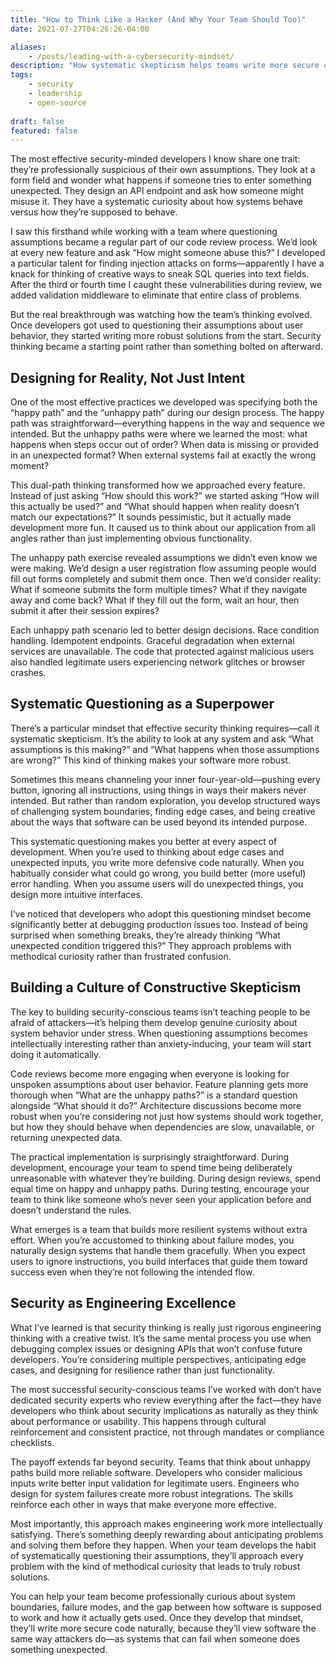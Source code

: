 ```yaml
---
title: "How to Think Like a Hacker (And Why Your Team Should Too)"
date: 2021-07-27T04:26:26-04:00

aliases:
    - /posts/leading-with-a-cybersecurity-mindset/
description: "How systematic skepticism helps teams write more secure code. Real strategies for building security-conscious engineering culture through questioning assumptions."
tags:
    - security
    - leadership
    - open-source
 
draft: false
featured: false
---
```


The most effective security-minded developers I know share one trait: they’re professionally suspicious of their own assumptions. They look at a form field and wonder what happens if someone tries to enter something unexpected. They design an API endpoint and ask how someone might misuse it. They have a systematic curiosity about how systems behave versus how they’re supposed to behave.

I saw this firsthand while working with a team where questioning assumptions became a regular part of our code review process. We’d look at every new feature and ask “How might someone abuse this?” I developed a particular talent for finding injection attacks on forms—apparently I have a knack for thinking of creative ways to sneak SQL queries into text fields. After the third or fourth time I caught these vulnerabilities during review, we added validation middleware to eliminate that entire class of problems.

But the real breakthrough was watching how the team’s thinking evolved. Once developers got used to questioning their assumptions about user behavior, they started writing more robust solutions from the start. Security thinking became a starting point rather than something bolted on afterward.

## Designing for Reality, Not Just Intent

One of the most effective practices we developed was specifying both the “happy path” and the “unhappy path” during our design process. The happy path was straightforward—everything happens in the way and sequence we intended. But the unhappy paths were where we learned the most: what happens when steps occur out of order? When data is missing or provided in an unexpected format? When external systems fail at exactly the wrong moment?

This dual-path thinking transformed how we approached every feature. Instead of just asking “How should this work?” we started asking “How will this actually be used?” and “What should happen when reality doesn’t match our expectations?” It sounds pessimistic, but it actually made development more fun. It caused us to think about our application from all angles rather than just implementing obvious functionality.

The unhappy path exercise revealed assumptions we didn’t even know we were making. We’d design a user registration flow assuming people would fill out forms completely and submit them once. Then we’d consider reality: What if someone submits the form multiple times? What if they navigate away and come back? What if they fill out the form, wait an hour, then submit it after their session expires?

Each unhappy path scenario led to better design decisions. Race condition handling. Idempotent endpoints. Graceful degradation when external services are unavailable. The code that protected against malicious users also handled legitimate users experiencing network glitches or browser crashes.

## Systematic Questioning as a Superpower

There’s a particular mindset that effective security thinking requires—call it systematic skepticism. It’s the ability to look at any system and ask “What assumptions is this making?” and “What happens when those assumptions are wrong?” This kind of thinking makes your software more robust.

Sometimes this means channeling your inner four-year-old—pushing every button, ignoring all instructions, using things in ways their makers never intended. But rather than random exploration, you develop structured ways of challenging system boundaries, finding edge cases, and being creative about the ways that software can be used beyond its intended purpose.

This systematic questioning makes you better at every aspect of development. When you’re used to thinking about edge cases and unexpected inputs, you write more defensive code naturally. When you habitually consider what could go wrong, you build better (more useful) error handling. When you assume users will do unexpected things, you design more intuitive interfaces.

I’ve noticed that developers who adopt this questioning mindset become significantly better at debugging production issues too. Instead of being surprised when something breaks, they’re already thinking “What unexpected condition triggered this?” They approach problems with methodical curiosity rather than frustrated confusion.

## Building a Culture of Constructive Skepticism

The key to building security-conscious teams isn’t teaching people to be afraid of attackers—it’s helping them develop genuine curiosity about system behavior under stress. When questioning assumptions becomes intellectually interesting rather than anxiety-inducing, your team will start doing it automatically.

Code reviews become more engaging when everyone is looking for unspoken assumptions about user behavior. Feature planning gets more thorough when “What are the unhappy paths?” is a standard question alongside “What should it do?” Architecture discussions become more robust when you’re considering not just how systems should work together, but how they should behave when dependencies are slow, unavailable, or returning unexpected data.

The practical implementation is surprisingly straightforward. During development, encourage your team to spend time being deliberately unreasonable with whatever they’re building. During design reviews, spend equal time on happy and unhappy paths. During testing, encourage your team to think like someone who’s never seen your application before and doesn’t understand the rules.

What emerges is a team that builds more resilient systems without extra effort. When you’re accustomed to thinking about failure modes, you naturally design systems that handle them gracefully. When you expect users to ignore instructions, you build interfaces that guide them toward success even when they’re not following the intended flow.

## Security as Engineering Excellence

What I’ve learned is that security thinking is really just rigorous engineering thinking with a creative twist. It’s the same mental process you use when debugging complex issues or designing APIs that won’t confuse future developers. You’re considering multiple perspectives, anticipating edge cases, and designing for resilience rather than just functionality.

The most successful security-conscious teams I’ve worked with don’t have dedicated security experts who review everything after the fact—they have developers who think about security implications as naturally as they think about performance or usability. This happens through cultural reinforcement and consistent practice, not through mandates or compliance checklists.

The payoff extends far beyond security. Teams that think about unhappy paths build more reliable software. Developers who consider malicious inputs write better input validation for legitimate users. Engineers who design for system failures create more robust integrations. The skills reinforce each other in ways that make everyone more effective.

Most importantly, this approach makes engineering work more intellectually satisfying. There’s something deeply rewarding about anticipating problems and solving them before they happen. When your team develops the habit of systematically questioning their assumptions, they’ll approach every problem with the kind of methodical curiosity that leads to truly robust solutions.

You can help your team become professionally curious about system boundaries, failure modes, and the gap between how software is supposed to work and how it actually gets used. Once they develop that mindset, they’ll write more secure code naturally, because they’ll view software the same way attackers do—as systems that can fail when someone does something unexpected.
